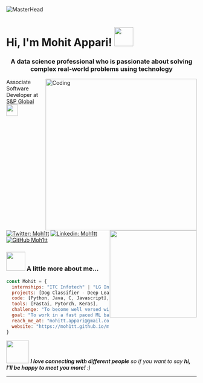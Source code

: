 ![MasterHead](https://user-images.githubusercontent.com/95478989/198955082-6e78ebb5-e1e4-49f9-8d32-6e5af3984dcd.gif)
<h1> Hi, I'm Mohit Appari! <img src="https://media.giphy.com/media/hvCT0TR3ZgI9V06mli/giphy.gif" width="50"></h1>
<h3 align="center">A data science professional who is passionate about solving complex real-world problems using technology</h3>
<img align="right" alt="Coding" width="400" src=https://cdn.dribbble.com/users/1059583/screenshots/4171367/coding-freak.gif>

<img align='right' src="https://media.giphy.com/media/VZV471U1wUShjcsMlE/giphy.gif" width="230">
<p>Associate Software Developer at <a href="https://www.spglobal.com/en/">S&P Global</a><img src="https://media.giphy.com/media/WUlplcMpOCEmTGBtBW/giphy.gif" width="30"> 
</em></p>

[![Twitter: Moh1tt](https://img.shields.io/twitter/follow/Moh1tt?style=social)](https://twitter.com/moh1tt)
[![Linkedin: Moh1tt](https://img.shields.io/badge/-Moh1tt-blue?style=flat-square&logo=Linkedin&logoColor=white&link=https://www.linkedin.com/in/moh1tt/)](https://www.linkedin.com/in/moh1tt/)
[![GitHub Moh1tt](https://img.shields.io/github/followers/moh1tt?label=follow&style=social)](https://github.com/moh1tt)


### <img src="https://media.giphy.com/media/VgCDAzcKvsR6OM0uWg/giphy.gif" width="50"> A little more about me...  

```javascript
const Mohit = {
  internships: "ITC Infotech" | "LG India" | "S&P Global",
  projects: [Dog Classifier - Deep Learning, Stock Price Prediction And Visualization],
  code: [Python, Java, C, Javascript],
  tools: [Fastai, Pytorch, Keras],
  challenge: "To become well versed with Machine Learning and Deep Learning tools",
  goal: "To work in a fast paced ML based company",
  reach_me_at: "mohitt.appari@gmail.com"
  website: "https://moh1tt.github.io/mohit-portfolio/"
}
```

<img src="https://media.giphy.com/media/LnQjpWaON8nhr21vNW/giphy.gif" width="60"> <em><b>I love connecting with different people</b> so if you want to say <b>hi, I'll be happy to meet you more!</b> :)</em>

---
